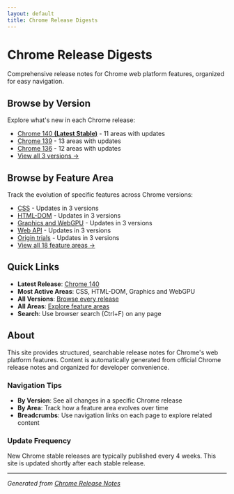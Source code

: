 ```yaml
---
layout: default
title: Chrome Release Digests
---
```


# Chrome Release Digests

Comprehensive release notes for Chrome web platform features, organized for easy navigation.

## Browse by Version

Explore what's new in each Chrome release:

- [Chrome 140 **(Latest Stable)**](./versions/chrome-140/index.html) - 11 areas with updates
- [Chrome 139](./versions/chrome-139/index.html) - 13 areas with updates
- [Chrome 136](./versions/chrome-136/index.html) - 12 areas with updates
- [View all 3 versions →](./versions/index.html)

## Browse by Feature Area

Track the evolution of specific features across Chrome versions:

- [CSS](./areas/css/index.html) - Updates in 3 versions
- [HTML-DOM](./areas/html-dom/index.html) - Updates in 3 versions
- [Graphics and WebGPU](./areas/graphics-webgpu/index.html) - Updates in 3 versions
- [Web API](./areas/webapi/index.html) - Updates in 3 versions
- [Origin trials](./areas/origin-trials/index.html) - Updates in 3 versions
- [View all 18 feature areas →](./areas/index.html)

## Quick Links

- **Latest Release**: [Chrome 140](./versions/chrome-140/index.html)
- **Most Active Areas**: CSS, HTML-DOM, Graphics and WebGPU
- **All Versions**: [Browse every release](./versions/index.html)
- **All Areas**: [Explore feature areas](./areas/index.html)
- **Search**: Use browser search (Ctrl+F) on any page

## About

This site provides structured, searchable release notes for Chrome's web platform features. Content is automatically generated from official Chrome release notes and organized for developer convenience.

### Navigation Tips

- **By Version**: See all changes in a specific Chrome release
- **By Area**: Track how a feature area evolves over time
- **Breadcrumbs**: Use navigation links on each page to explore related content

### Update Frequency

New Chrome stable releases are typically published every 4 weeks. This site is updated shortly after each stable release.

---

*Generated from [Chrome Release Notes](https://developer.chrome.com/release-notes/)*
